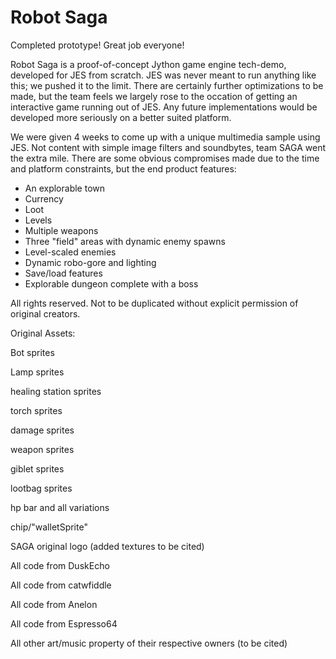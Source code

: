 # Robot Saga

Completed prototype! Great job everyone!

Robot Saga is a proof-of-concept Jython game engine tech-demo, developed for JES from scratch. JES was never meant 
to run anything like this; we pushed it to the limit. There are certainly further optimizations to be made,
but the team feels we largely rose to the occation of getting an interactive game running out of JES.  Any future implementations
would be developed more seriously on a better suited platform.

We were given 4 weeks to come up with a unique multimedia sample using JES.  Not content with simple image filters and soundbytes,
team SAGA went the extra mile. There are some obvious compromises made due to the time and platform constraints, but the end product features:
- An explorable town
- Currency
- Loot
- Levels
- Multiple weapons
- Three "field" areas with dynamic enemy spawns
- Level-scaled enemies
- Dynamic robo-gore and lighting
- Save/load features
- Explorable dungeon complete with a boss




All rights reserved.  Not to be duplicated without explicit permission of original creators.

Original Assets:

Bot sprites

Lamp sprites

healing station sprites

torch sprites

damage sprites

weapon sprites

giblet sprites

lootbag sprites

hp bar and all variations

chip/"walletSprite"

SAGA original logo (added textures to be cited)

All code from DuskEcho

All code from catwfiddle

All code from Anelon

All code from Espresso64

All other art/music property of their respective owners (to be cited)
